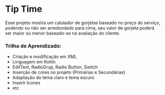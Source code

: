 # Tip Time

Esse projeto mostra um calulador de gorjetas baseado no preço do serviço, podendo ou não ser arredondado para cima, seu valor de gorjeta poderá ser maior ou menor baseado-se na avaliação do cliente. 

### Trilha de Aprendizado:

- Criação e modificação em XML
- Linguagem em Kotlin
- EditText, RadioGrup, Radio Button, Switch
- Inserção de cores no projeto (Primárias e Secundárias)
- Adaptação do tema claro e tema escuro
- Inserir Icones
- etc
